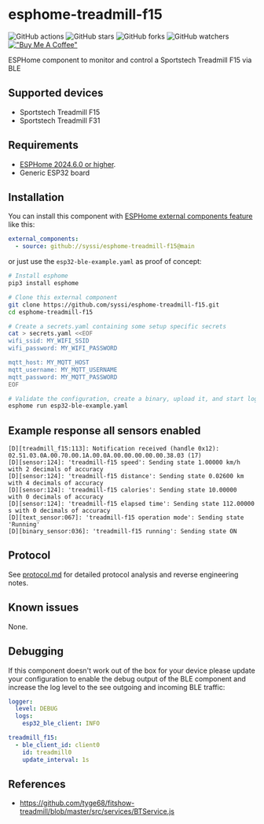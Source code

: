 # esphome-treadmill-f15

![GitHub actions](https://github.com/syssi/esphome-treadmill-f15/actions/workflows/ci.yaml/badge.svg)
![GitHub stars](https://img.shields.io/github/stars/syssi/esphome-treadmill-f15)
![GitHub forks](https://img.shields.io/github/forks/syssi/esphome-treadmill-f15)
![GitHub watchers](https://img.shields.io/github/watchers/syssi/esphome-treadmill-f15)
[!["Buy Me A Coffee"](https://img.shields.io/badge/buy%20me%20a%20coffee-donate-yellow.svg)](https://www.buymeacoffee.com/syssi)

ESPHome component to monitor and control a Sportstech Treadmill F15 via BLE

## Supported devices

* Sportstech Treadmill F15
* Sportstech Treadmill F31

## Requirements

* [ESPHome 2024.6.0 or higher](https://github.com/esphome/esphome/releases).
* Generic ESP32 board

## Installation

You can install this component with [ESPHome external components feature](https://esphome.io/components/external_components.html) like this:
```yaml
external_components:
  - source: github://syssi/esphome-treadmill-f15@main
```

or just use the `esp32-ble-example.yaml` as proof of concept:

```bash
# Install esphome
pip3 install esphome

# Clone this external component
git clone https://github.com/syssi/esphome-treadmill-f15.git
cd esphome-treadmill-f15

# Create a secrets.yaml containing some setup specific secrets
cat > secrets.yaml <<EOF
wifi_ssid: MY_WIFI_SSID
wifi_password: MY_WIFI_PASSWORD

mqtt_host: MY_MQTT_HOST
mqtt_username: MY_MQTT_USERNAME
mqtt_password: MY_MQTT_PASSWORD
EOF

# Validate the configuration, create a binary, upload it, and start logs
esphome run esp32-ble-example.yaml

```

## Example response all sensors enabled

```
[D][treadmill_f15:113]: Notification received (handle 0x12): 02.51.03.0A.00.70.00.1A.00.0A.00.00.00.00.00.38.03 (17)
[D][sensor:124]: 'treadmill-f15 speed': Sending state 1.00000 km/h with 2 decimals of accuracy
[D][sensor:124]: 'treadmill-f15 distance': Sending state 0.02600 km with 4 decimals of accuracy
[D][sensor:124]: 'treadmill-f15 calories': Sending state 10.00000  with 0 decimals of accuracy
[D][sensor:124]: 'treadmill-f15 elapsed time': Sending state 112.00000 s with 0 decimals of accuracy
[D][text_sensor:067]: 'treadmill-f15 operation mode': Sending state 'Running'
[D][binary_sensor:036]: 'treadmill-f15 running': Sending state ON
```

## Protocol

See [protocol.md](docs/protocol.md) for detailed protocol analysis and reverse engineering notes.

## Known issues

None.

## Debugging

If this component doesn't work out of the box for your device please update your configuration to enable the debug output of the BLE component and increase the log level to the see outgoing and incoming BLE traffic:

```yaml
logger:
  level: DEBUG
  logs:
    esp32_ble_client: INFO

treadmill_f15:
  - ble_client_id: client0
    id: treadmill0
    update_interval: 1s
```

## References

* https://github.com/tyge68/fitshow-treadmill/blob/master/src/services/BTService.js

